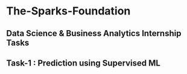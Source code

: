 # The-Sparks-Foundation
## Data Science & Business Analytics Internship Tasks
## Task-1 : Prediction using Supervised ML 
